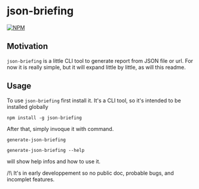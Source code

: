 # json-briefing

[![NPM](https://nodei.co/npm/stealthlog.png?downloads=true&downloadRank=true)](https://nodei.co/npm/stealthlog/)

## Motivation

`json-briefing` is a little CLI tool to generate report from JSON file or url. 
For now it is really simple, but it will expand little by little, as will this readme.

## Usage

To use `json-briefing` first install it. It's a CLI tool, so it's intended to be installed globally

```
npm install -g json-briefing
```

After that, simply invoque it with command.

```
generate-json-briefing
```

```
generate-json-briefing --help
```

will show help infos and how to use it.

/!\ It's in early developpement so no public doc, probable bugs, and incomplet features.